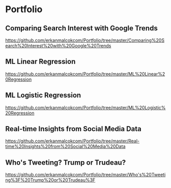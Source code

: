 # Portfolio
## Comparing Search Interest with Google Trends
<a> https://github.com/erkanmalcokcom/Portfolio/tree/master/Comparing%20Search%20Interest%20with%20Google%20Trends </a>

## ML Linear Regression
<a>https://github.com/erkanmalcokcom/Portfolio/tree/master/ML%20Linear%20Regression</a>
## 
## ML Logistic Regression
<a>https://github.com/erkanmalcokcom/Portfolio/tree/master/ML%20Logistic%20Regression</a>
## 
## Real-time Insights from Social Media Data
<a>https://github.com/erkanmalcokcom/Portfolio/tree/master/Real-time%20Insights%20from%20Social%20Media%20Data</a>
## 
## Who's Tweeting? Trump or Trudeau?
<a>https://github.com/erkanmalcokcom/Portfolio/tree/master/Who's%20Tweeting%3F%20Trump%20or%20Trudeau%3F</a>
##
